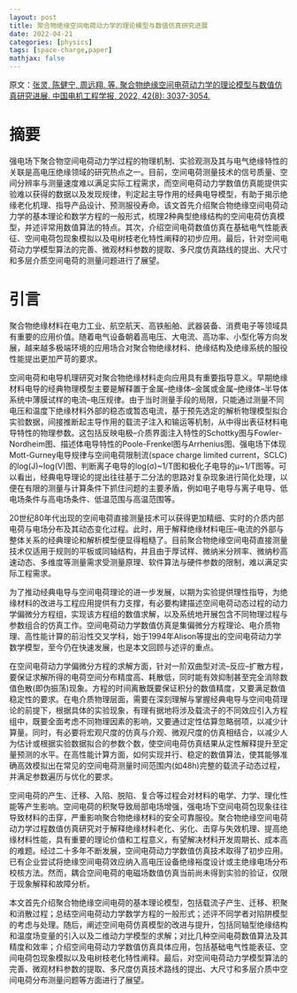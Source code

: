 ```yaml
---
layout: post
title: 聚合物绝缘空间电荷动力学的理论模型与数值仿真研究进展
date: 2022-04-21
categories: [physics]
tags: [space-charge,paper]
mathjax: false
---
```


原文：[张灵, 陈健宁, 周远翔, 等. 聚合物绝缘空间电荷动力学的理论模型与数值仿真研究进展. 中国电机工程学报, 2022, 42(8): 3037-3054.](http://e-press.dwjs.com.cn/pcsee/weixin/2022-42-8-3037.html)

# 摘要

强电场下聚合物空间电荷动力学过程的物理机制、实验观测及其与电气绝缘特性的关联是高电压绝缘领域的研究热点之一。目前，空间电荷测量技术的信号质量、空间分辨率与测量速度难以满足实际工程需求，而空间电荷动力学数值仿真能提供实验难以获得的数据以及发现规律，判定起主导作用的经典电导模型，有助于揭示绝缘老化机理、指导产品设计、预测服役寿命。该文首先介绍聚合物绝缘空间电荷动力学的基本理论和数学方程的一般形式，梳理2种典型绝缘结构的空间电荷仿真模型，并述评常用数值算法的特点。其次，介绍空间电荷数值仿真在基础电气性能表征、空间电荷包现象模拟以及电树枝老化特性阐释的初步应用。最后，针对空间电荷动力学模型算法的完善、微观材料参数的提取、多尺度仿真路线的提出、大尺寸和多层介质空间电荷的测量问题进行了展望。

# 引言

聚合物绝缘材料在电力工业、航空航天、高铁船舶、武器装备、消费电子等领域具有重要的应用价值。随着电气设备朝着高电压、大电流、高功率、小型化等方向发展，越来越多极端环境的应用场合对聚合物绝缘材料、绝缘结构及绝缘系统的服役性能提出更加严苛的要求。

空间电荷和电导机理研究对聚合物绝缘材料走向应用具有重要指导意义。早期绝缘材料电导的经典物理模型主要是解释置于金属–绝缘体–金属或金属–绝缘体–半导体系统中薄膜试样的电流–电压规律。由于当时测量手段的局限，只能通过测量不同电压和温度下绝缘材料外部的稳态或暂态电流，基于预先选定的解析物理模型拟合实验数据，间接推断起主导作用的载流子注入和输运等机制，从中得出表征材料电导特性的物理参数。这包括反映电极–介质界面注入特性的Schottky图与Fowler-Nordheim图、描述体电导特性的Poole-Frenkel图与Arrhenius图、强电场下体现Mott-Gurney电导规律与空间电荷限制流(space charge limited current，SCLC)的log(J)~log(V)图、判断离子电导的log(σ)~1/T图和极化子电导的μ~1/T图等。可以看出，经典电导理论的提出往往基于二分法的思路对复杂现象进行简化处理，以便在有限的测量与计算条件下抓住问题的主要矛盾，例如电子电导与离子电导、低电场条件与高电场条件、低温范围与高温范围等。

20世纪80年代出现的空间电荷直接测量技术可以获得更加精细、实时的介质内部电荷与电场分布及其动态变化过程。此时，用于解释绝缘材料电压–电流的外部与整体关系的经典理论和解析模型便显得粗糙了。目前聚合物绝缘空间电荷直接测量技术仅适用于规则的平板或同轴结构，并且由于厚试样、微纳米分辨率、微纳秒高速动态、多维度等测量需求受测量原理、软件算法与硬件参数的限制，难以满足实际工程需求。

为了推动经典电导与空间电荷理论的进一步发展，以期为实验提供理性指导，为绝缘材料的改进与工程应用提供有力支撑，有必要构建描述空间电荷动态过程的动力学偏微分方程组，实现该方程组的数值求解，以及系统地开展包含不同物理过程与参数组合的仿真工作。空间电荷动力学数值仿真是集偏微分方程理论、电介质物理、高性能计算的前沿性交叉学科，始于1994年Alison等提出的空间电荷动力学数学模型，至今仍在快速发展，也是本文回顾与述评的重点。

在空间电荷动力学偏微分方程的求解方面，针对一阶双曲型对流–反应–扩散方程，要保证求解所得的电荷空间分布精度高、耗散低，同时能有效抑制甚至完全消除数值色散(即伪振荡)现象。方程的时间离散既要保证积分的数值精度，又要满足数值稳定性的要求。在电介质物理层面，需要在深刻理解与掌握经典电导与空间电荷理论的前提下，根据具体的实验现象，有理有据地将涉及载流子的不同效应引入方程组中，既要全面考虑不同物理因素的影响，又要通过定性估算忽略弱项，以减少计算量。同时，有必要将宏观尺度的仿真与介观、微观尺度的仿真相结合，以减少人为估计或根据实验数据拟合的参数个数，使空间电荷仿真结果从定性解释提升至定量预测的水平。在高性能计算方面，如何实现并行、稳定的数值算法，使其能够准确高效模拟出在常见的空间电荷测量时间范围内(如48h)完整的载流子动态过程，并满足参数遍历与优化的要求。

空间电荷的产生、迁移、入陷、脱陷、复合等过程会对材料的电学、力学、理化性能等产生影响。空间电荷的积聚导致局部电场增强，强电场下空间电荷包现象往往导致材料的击穿，严重影响聚合物绝缘材料的安全可靠服役。聚合物绝缘空间电荷动力学过程数值仿真研究对于解释绝缘材料老化、劣化、击穿与失效机理、提高绝缘材料性能，具有重要的理论价值和工程意义，有望解决材料开发周期长、成本高的难题。经过二十多年不断发展，空间电荷动力学数值仿真技术取得了初步应用。已有企业尝试将绝缘空间电荷效应纳入高电压设备绝缘裕度设计或主绝缘电场分布校核方法。然而，耦合空间电荷的电磁场数值仿真当前尚未得到实验的验证，仅限于现象解释和故障分析。

本文首先介绍聚合物绝缘空间电荷的基本理论模型，包括载流子产生、迁移、积聚和消散过程；总结空间电荷动力学数学方程的一般形式；述评不同学者对陷阱模型的考虑与处理。随后，阐述空间电荷仿真模型的改进与提升，包括同轴型绝缘结构和温度场变量的引入以及二维动力学模型的求解；对比几种空间电荷数值算法及其精度和效率；介绍空间电荷动力学数值仿真具体应用，包括基础电气性能表征、空间电荷包现象模拟以及电树枝老化特性阐释。最后，对空间电荷动力学模型算法的完善、微观材料参数的提取、多尺度仿真技术路线的提出、大尺寸和多层介质中空间电荷分布测量问题等方面进行了展望。
